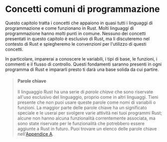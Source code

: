 # Concetti comuni di programmazione

Questo capitolo tratta i concetti che appaiono in quasi tutti i linguaggi di
programmazione e come funzionano in Rust. Molti linguaggi di programmazione
hanno molti punti in comune. Nessuno dei concetti presentati in questo capitolo
è esclusivo di Rust, ma li discuteremo nel contesto di Rust e spiegheremo le
convenzioni per l'utilizzo di questi concetti.

In particolare, imparerai a conoscere le variabili, i tipi di base, le funzioni,
i commenti e il flusso di controllo. Questi fondamenti saranno presenti in ogni
programma di Rust e impararli presto ti darà una base solida da cui partire.

> #### Parole chiave
>
> Il linguaggio Rust ha una serie di _parole chiave_ che sono riservate all'uso
> esclusivo del linguaggio, proprio come in altri linguaggi. Tieni presente che
> non puoi usare queste parole come nomi di variabili o funzioni. La maggior
> parte delle parole chiave ha un significato speciale e le userai per svolgere
> varie attività nei tuoi programmi Rust; alcune non hanno alcuna funzionalità
> correntemente associata, ma sono state riservate per le funzionalità che
> potrebbero essere aggiunte a Rust in futuro. Puoi trovare un elenco delle
> parole chiave nell'[Appendice A][appendix_a]<!-- ignore -->.

[appendix_a]: appendix-01-keywords.md
